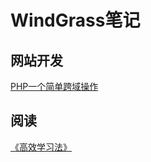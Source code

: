 # WindGrass笔记
## 网站开发
[PHP一个简单跨域操作](wiki/Ajax_Access-Control-Allow-Origin.md)


## 阅读
[《高效学习法》](wiki/learn_more_study_less.md)